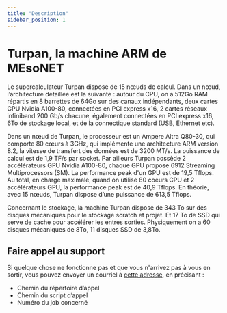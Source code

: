 ```yaml
---
title: "Description"
sidebar_position: 1
---
```


# Turpan, la machine ARM de MEsoNET

Le supercalculateur Turpan dispose de 15 nœuds de calcul. Dans un nœud, l’architecture détaillée est la suivante : autour du CPU, on a 512Go RAM répartis en 8 barrettes de 64Go sur des canaux indépendants, deux cartes GPU Nvidia A100-80, connectées en PCI express x16, 2 cartes réseaux infiniband 200 Gb/s chacune, également connectées en PCI express x16, 6To de stockage local, et de la connectique standard (USB, Ethernet etc).

Dans un nœud de Turpan, le processeur est un Ampere Altra Q80-30, qui comporte 80 cœurs à 3GHz, qui implémente une architecture ARM version 8.2, la vitesse de transfert des données est de 3200 MT/s. La puissance de calcul est de 1,9 TF/s par socket. Par ailleurs Turpan possède 2 accélérateurs GPU Nvidia A100-80, chaque GPU propose 6912 Streaming Multiprocessors (SM). La performance peak d'un GPU est de 19,5 Tflops. Au total, en charge maximale, quand on utilise 80 coeurs CPU et 2 accélérateurs GPU, la performance peak est de 40,9 Tflops. En théorie, avec 15 nœuds, Turpan dispose d’une puissance de 613,5 Tflops.

Concernant le stockage, la machine Turpan dispose de 343 To sur des disques mécaniques pour le stockage scratch et projet. Et 17 To de SSD qui serve de cache pour accélérer les entres sorties. Physiquement on a 60 disques mécaniques de 8To, 11 disques SSD de 3,8To.

## Faire appel au support  

Si quelque chose ne fonctionne pas et que vous n'arrivez pas à vous en sortir, vous pouvez envoyer un courriel à [cette adresse](mailto:support@mesonet.fr), en précisant :
- Chemin du répertoire d’appel
- Chemin du script d’appel
- Numéro du job concerné
